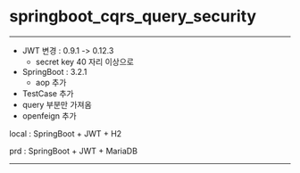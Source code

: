 # springboot_cqrs_query_security

***


- JWT 변경 : 0.9.1 ->  0.12.3
  - secret key 40 자리 이상으로
- SpringBoot : 3.2.1
  - aop 추가
- TestCase 추가
- query 부분만 가져옴
- openfeign 추가

local : SpringBoot + JWT + H2  

prd : SpringBoot + JWT + MariaDB

***
